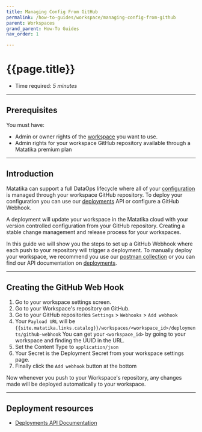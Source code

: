 ```yaml
---
title: Managing Config From GitHub
permalink: /how-to-guides/workspace/managing-config-from-github
parent: Workspaces
grand_parent: How-To Guides
nav_order: 1

---
```


# {{page.title}}

- Time required: _5 minutes_

---

## Prerequisites

You must have:

- Admin or owner rights of the [workspace]({{site.baseurl}}/glossary#workspace) you want to use.
- Admin rights for your workspace GitHub repository available through a Matatika premium plan

---

## Introduction

Matatika can support a full DataOps lifecycle where all of your [configuration]({{site.baseurl}}/dataml) is managed through your workspace GitHub repository. To deploy your configuration you can use our [deployments]({{site.baseurl}}/api/resources/deployments) API or configure a GitHub Webhook.

A deployment will update your workspace in the Matatika cloud with your version controlled configuration from your GitHub repository. Creating a stable change management and release process for your workspaces.

In this guide we will show you the steps to set up a GitHub Webhook where each push to your repository will trigger a deployment. To manually deploy your workspace, we recommend you use our [postman collection]({{site.baseurl}}/api/postman-collection) or you can find our API documentation on [deployments]({{site.baseurl}}/api/resources/deployments).

---

## Creating the GitHub Web Hook

1. Go to your workspace settings screen.
2. Go to your Workspace's repository on GitHub.
3. Go to your GitHub repositories `Settings` > `Webhooks` > `Add webhook`
4. Your `Payload URL` will be `{{site.matatika.links.catalog}}/workspaces/<workspace_id>/deployments/github-webhook`
You can get your `<workspace_id>` by going to your workspace and finding the UUID in the URL.
5. Set the Content Type to `application/json`
6. Your Secret is the Deployment Secret from your workspace settings page.
7. Finally click the `Add webhook` button at the bottom

Now whenever you push to your Workspace's repository, any changes made will be deployed automatically to your workspace.

---

## Deployment resources

- [Deployments API Documentation]({{site.baseurl}}/api/resources/deployments)
